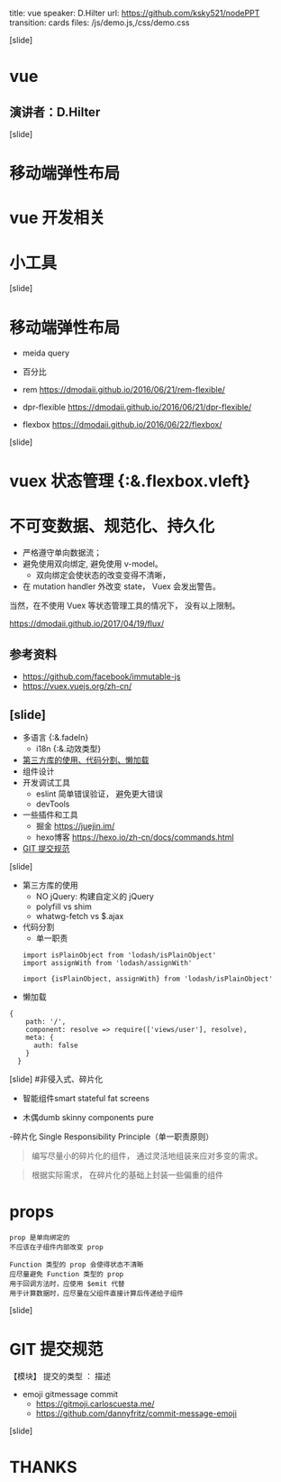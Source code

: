title: vue
speaker: D.Hilter
url: https://github.com/ksky521/nodePPT
transition: cards
files: /js/demo.js,/css/demo.css

[slide]

# vue
## 演讲者：D.Hilter

[slide]
# 移动端弹性布局 
# vue 开发相关 
# 小工具

[slide]
# 移动端弹性布局
* meida query
* 百分比
* rem
https://dmodaii.github.io/2016/06/21/rem-flexible/

* dpr-flexible
https://dmodaii.github.io/2016/06/21/dpr-flexible/

* flexbox
https://dmodaii.github.io/2016/06/22/flexbox/

[slide]
# vuex 状态管理 {:&.flexbox.vleft}
# 不可变数据、规范化、持久化 
* 严格遵守单向数据流；
* 避免使用双向绑定, 避免使用 v-model。
    * 双向绑定会使状态的改变变得不清晰，
* 在 mutation handler 外改变 state，
Vuex 会发出警告。

当然，在不使用 Vuex 等状态管理工具的情况下，
没有以上限制。


https://dmodaii.github.io/2017/04/19/flux/

## 参考资料
- https://github.com/facebook/immutable-js
- https://vuex.vuejs.org/zh-cn/

[slide]
----
* 多语言 {:&.fadeIn}
    * i18n {:&.动效类型}
* [第三方库的使用、代码分割、懒加载](index.md#5)
* 组件设计
* 开发调试工具
    * eslint 简单错误验证， 避免更大错误
    * devTools
* 一些插件和工具
    * 掘金 https://juejin.im/
    * hexo博客 https://hexo.io/zh-cn/docs/commands.html
* [GIT 提交规范](index.md#5)

[slide]
- 第三方库的使用
    - NO jQuery: 构建自定义的 jQuery
    - polyfill vs shim
    - whatwg-fetch vs $.ajax
- 代码分割
    - 单一职责
    ```
    import isPlainObject from 'lodash/isPlainObject'
    import assignWith from 'lodash/assignWith'
    ```
    ```
    import {isPlainObject, assignWith} from 'lodash/isPlainObject'
    ```
- 懒加载
```
{
    path: '/',
    component: resolve => require(['views/user'], resolve),
    meta: {
      auth: false
    }
  }
```

[slide]
#非侵入式、碎片化
   - 智能组件smart stateful fat screens

   - 木偶dumb skinny components pure

-碎片化 Single Responsibility Principle（单一职责原则）


>编写尽量小的碎片化的组件，
通过灵活地组装来应对多变的需求。


>根据实际需求，
在碎片化的基础上封装一些偏重的组件


# props

```
prop 是单向绑定的
不应该在子组件内部改变 prop

Function 类型的 prop 会使得状态不清晰
应尽量避免 Function 类型的 prop
用于回调方法时，应使用 $emit 代替
用于计算数据时，应尽量在父组件直接计算后传递给子组件
```
[slide]
# GIT 提交规范

【模块】 提交的类型 ： 描述

- emoji gitmessage commit
   - https://gitmoji.carloscuesta.me/
   - https://github.com/dannyfritz/commit-message-emoji

[slide]
# THANKS